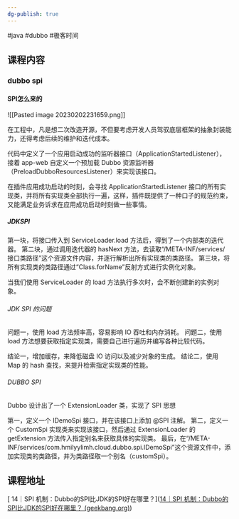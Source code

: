 ```yaml
---
dg-publish: true
---
```


#java #dubbo #极客时间 

## 课程内容

### dubbo spi

#### SPI怎么来的

![[Pasted image 20230202231659.png]]


在工程中，凡是想二次改造开源，不但要考虑开发人员驾驭底层框架的抽象封装能力，还得考虑后续的维护和迭代成本。

代码中定义了一个应用启动成功的监听器接口（ApplicationStartedListener），接着 app-web 自定义一个预加载 Dubbo 资源监听器（PreloadDubboResourcesListener）来实现该接口。

在插件应用成功启动的时刻，会寻找 ApplicationStartedListener 接口的所有实现类，并将所有实现类全部执行一遍，这样，插件既提供了一种口子的规范约束，又能满足业务诉求在应用成功启动时刻做一些事情。

##### JDKSPI

第一块，将接口传入到 ServiceLoader.load 方法后，得到了一个内部类的迭代器。
第二块，通过调用迭代器的 hasNext 方法，去读取“/META-INF/services/ 接口类路径”这个资源文件内容，并逐行解析出所有实现类的类路径。
第三块，将所有实现类的类路径通过“Class.forName”反射方式进行实例化对象。

当我们使用 ServiceLoader 的 load 方法执行多次时，会不断创建新的实例对象。

###### JDK SPI 的问题

问题一，使用 load 方法频率高，容易影响 IO 吞吐和内存消耗。
问题二，使用 load 方法想要获取指定实现类，需要自己进行遍历并编写各种比较代码。

结论一，增加缓存，来降低磁盘 IO 访问以及减少对象的生成。
结论二，使用 Map 的 hash 查找，来提升检索指定实现类的性能。

###### DUBBO SPI

Dubbo 设计出了一个 ExtensionLoader 类，实现了 SPI 思想

第一，定义一个 IDemoSpi 接口，并在该接口上添加 @SPI 注解。
第二，定义一个 CustomSpi 实现类来实现该接口，然后通过 ExtensionLoader 的 getExtension 方法传入指定别名来获取具体的实现类。
最后，在“/META-INF/services/com.hmilyylimh.cloud.dubbo.spi.IDemoSpi”这个资源文件中，添加实现类的类路径，并为类路径取一个别名（customSpi）。

## 课程地址
[ 14｜SPI 机制：Dubbo的SPI比JDK的SPI好在哪里？]([14｜SPI 机制：Dubbo的SPI比JDK的SPI好在哪里？ (geekbang.org)](https://time.geekbang.org/column/article/620900))